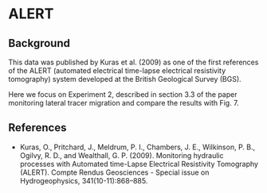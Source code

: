 # ALERT
## Background
This data was published by Kuras et al. (2009) as one of the first references of
the ALERT (automated electrical time-lapse electrical resistivity tomography)
system developed at the British Geological Survey (BGS).

Here we focus on Experiment 2, described in section 3.3 of the paper monitoring
lateral tracer migration and compare the results with Fig. 7.

## References
* Kuras, O., Pritchard, J., Meldrum, P. I., Chambers, J. E., Wilkinson, P. B., Ogilvy, R. D., and Wealthall, G. P. (2009). Monitoring hydraulic processes with Automated time-Lapse Electrical Resistivity Tomography (ALERT). Compte Rendus Geosciences - Special issue on Hydrogeophysics, 341(10-11):868–885.
